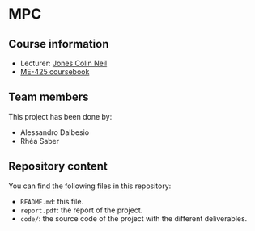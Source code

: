 # MPC

## Course information
* Lecturer: [Jones Colin Neil][jpt]
* [ME-425 coursebook][coursebook]

[jpt]: https://people.epfl.ch/207237
[coursebook]: https://edu.epfl.ch/coursebook/en/model-predictive-control-ME-425

## Team members
This project has been done by:
- Alessandro Dalbesio
- Rhéa Saber


## Repository content
You can find the following files in this repository:
- `README.md`: this file.
- `report.pdf`: the report of the project.
- `code/`: the source code of the project with the different deliverables.